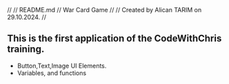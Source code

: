 //
//  README.md
//  War Card Game
//
//  Created by Alican TARIM on 29.10.2024.
//

## This is the first application of the CodeWithChris training.

<ul>
<li>Button,Text,Image UI Elements.</li>
<li>Variables, and functions</li>
</ul>
